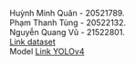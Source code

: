 Huỳnh Minh Quân - 20521789.  
Phạm Thanh Tùng - 20522132.  
Nguyễn Quang Vũ - 21522801.  
[Link dataset](https://drive.google.com/file/d/1HsOPz0KKXWklmxaf-4AdQsfAArqSSRdQ/view?usp=sharing)  
Model
[Link YOLOv4](https://drive.google.com/drive/folders/1C9N4f6MMJUJbe4VDAaHZ54Me60Cg4bFB?usp=sharing)
